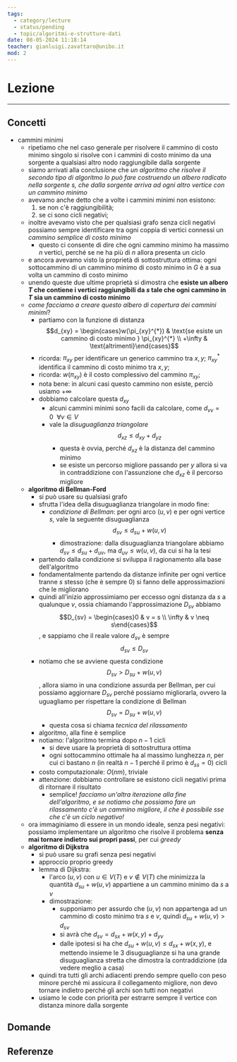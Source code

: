 ```yaml
---
tags:
  - category/lecture
  - status/pending
  - topic/algoritmi-e-strutture-dati
date: 08-05-2024 11:18:14
teacher: gianluigi.zavattaro@unibo.it
mod: 2
---
```

# Lezione
---
## Concetti
- cammini minimi
	- ripetiamo che nel caso generale per risolvere il cammino di costo minimo singolo si risolve con i cammini di costo minimo da una sorgente a qualsiasi altro nodo raggiungibile dalla sorgente
	- siamo arrivati alla conclusione che _un algoritmo che risolve il secondo tipo di algoritmo lo può fare costruendo un albero radicato nella sorgente $s$, che dalla sorgente arriva ad ogni altro vertice con un cammino minimo_
	- avevamo anche detto che a volte i cammini minimi non esistono:
		1. se non c'è raggiungibilità;
		2. se ci sono cicli negativi;
	- inoltre avevamo visto che per qualsiasi grafo senza cicli negativi possiamo sempre identificare tra ogni coppia di vertici connessi un _cammino semplice di costo minimo_
		- questo ci consente di dire che ogni cammino minimo ha massimo $n$ vertici, perché se ne ha più di $n$ allora presenta un ciclo
	- e ancora avevamo visto la proprietà di sottostruttura ottima: ogni sottocammino di un cammino minimo di costo minimo in $G$ è a sua volta un cammino di costo minimo
	- unendo queste due ultime proprietà si dimostra che **esiste un albero $T$ che contiene i vertici raggiungibili da $s$ tale che ogni cammino in $T$ sia un cammino di costo minimo**
	- _come facciamo a creare questo albero di copertura dei cammini minimi_?
		- partiamo con la funzione di distanza $$d_{xy} = \begin{cases}w(\pi_{xy}^{*}) & \text{se esiste un cammino di costo minimo } \pi_{xy}^{*} \\ +\infty & \text{altrimenti}\end{cases}$$
		- ricorda: $\pi_{xy}$ per identificare un generico cammino tra $x, y$; $\pi_{xy}^{*}$ identifica il cammino di costo minimo tra $x, y$;
		- ricorda: $w(\pi_{xy})$ è il costo complessivo del cammino $\pi_{xy}$;
		- nota bene: in alcuni casi questo cammino non esiste, perciò usiamo $+\infty$
		- dobbiamo calcolare questa $d_{xy}$
			- alcuni cammini minimi sono facili da calcolare, come $d_{vv} = 0 \ \ \forall v \in V$
			- vale la _disuguaglianza triangolare_ $$d_{xz} \leq d_{xy} + d_{yz}$$
				- questa è ovvia, perché $d_{xz}$ è la distanza del cammino minimo
				- se esiste un percorso migliore passando per $y$ allora si va in contraddizione con l'assunzione che $d_{xz}$ è il percorso migliore
	- **algoritmo di Bellman-Ford**
		- si può usare su qualsiasi grafo
		- sfrutta l'idea della disuguaglianza triangolare in modo fine:
			- _condizione di Bellman_: per ogni arco $(u, v)$ e per ogni vertice $s$, vale la seguente disuguaglianza $$d_{sv} \leq d_{su} + w(u, v)$$
				- dimostrazione: dalla disuguaglianza triangolare abbiamo $d_{sv} \leq d_{su} + d_{uv}$, ma $d_{uv} \leq w(u, v)$, da cui si ha la tesi
		- partendo dalla condizione si sviluppa il ragionamento alla base dell'algoritmo
		- fondamentalmente partendo da distanze infinite per ogni vertice tranne $s$ stesso (che è sempre 0) si fanno delle approssimazioni che le migliorano
		- quindi all'inizio approssimiamo per eccesso ogni distanza da $s$ a qualunque $v$, ossia chiamando l'approssimazione $D_{sv}$ abbiamo $$D_{sv} = \begin{cases}0 & v = s \\ \infty & v \neq s\end{cases}$$, e sappiamo che il reale valore $d_{sv}$ è sempre $$d_{sv} \leq D_{sv}$$
		- notiamo che se avviene questa condizione $$D_{sv} > D_{su} + w(u, v)$$, allora siamo in una condizione assurda per Bellman, per cui possiamo aggiornare $D_{sv}$ perché possiamo migliorarla, ovvero la uguagliamo per rispettare la condizione di Bellman $$D_{sv} = D_{su} + w(u, v)$$
			- questa cosa si chiama _tecnica del rilassamento_
		- algoritmo, alla fine è semplice
		- notiamo: l'algoritmo termina dopo $n-1$ cicli
			- si deve usare la proprietà di sottostruttura ottima
			- ogni sottocammino ottimale ha al massimo lunghezza $n$, per cui ci bastano $n$ (in realtà $n-1$ perché il primo è $d_{ss} = 0$) cicli
		- costo computazionale: $O(nm)$, triviale
		- attenzione: dobbiamo controllare se esistono cicli negativi prima di ritornare il risultato
			- semplice! _facciamo un'altra iterazione alla fine dell'algoritmo, e se notiamo che possiamo fare un rilassamento c'è un cammino migliore, il che è possibile sse che c'è un ciclo negativo!_
	- ora immaginiamo di essere in un mondo ideale, senza pesi negativi: possiamo implementare un algoritmo che risolve il problema **senza mai tornare indietro sui propri passi**, per cui _greedy_
	- **algoritmo di Dijkstra**
		- si può usare su grafi senza pesi negativi
		- approccio proprio greedy
		- lemma di Dijkstra:
			- l'arco $(u, v)$ con $u \in V(T)$ e $v \notin V(T)$ che minimizza la quantità $d_{su} + w(u, v)$ appartiene a un cammino minimo da $s$ a $v$
			- dimostrazione:
				- supponiamo per assurdo che $(u, v)$ non appartenga ad un cammino di costo minimo tra $s$ e $v$, quindi $d_{su} + w(u, v) > d_{sv}$
				- si avrà che $d_{sv} = d_{sx} + w(x, y) + d_{yv}$
				- dalle ipotesi si ha che $d_{su} + w(u, v) \leq d_{sx} + w(x, y)$, e mettendo insieme le 3 disuguaglianze si ha una grande disuguaglianza stretta che dimostra la contraddizione (da vedere meglio a casa)
		- quindi tra tutti gli archi adiacenti prendo sempre quello con peso minore perché mi assicura il collegamento migliore, non devo tornare indietro perché gli archi son tutti non negativi
		- usiamo le code con priorità per estrarre sempre il vertice con distanza minore dalla sorgente

## Domande

## Referenze
